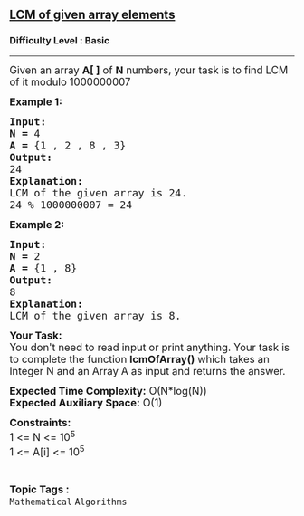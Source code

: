 <h2><a href="https://www.geeksforgeeks.org/problems/lcm-of-given-array-elements3919/1">LCM of given array elements</a></h2><h3>Difficulty Level : Basic</h3><hr><div class="problems_problem_content__Xm_eO"><p><span style="font-size:18px">Given an array <strong>A[ ]</strong>&nbsp;of <strong>N</strong>&nbsp;numbers, your task is to find&nbsp;LCM of it modulo 1000000007</span></p>

<p><span style="font-size:18px"><strong>Example 1:</strong> </span></p>

<pre><span style="font-size:18px"><strong>Input:</strong>
<strong>N =</strong> 4
<strong>A = </strong>{1 , 2 , 8 , 3}
<strong>Output:</strong>
24
<strong>Explanation:</strong>
LCM of the given array is 24.</span>
<span style="font-size:18px">24 % 1000000007 = 24</span></pre>

<p><span style="font-size:18px"><strong>Example 2:</strong> </span></p>

<pre><span style="font-size:18px"><strong>Input:</strong>
<strong>N =</strong> 2
<strong>A = </strong>{1 , 8}
<strong>Output:</strong>
8
<strong>Explanation:</strong>
LCM of the given array is 8.</span>
</pre>

<p><span style="font-size:18px"><strong>Your Task:</strong><br>
You don't need to read input or print anything. Your task is to complete the function <strong>lcmOfArray()</strong> which takes an Integer N and an Array A as input and returns the answer.</span></p>

<p><span style="font-size:18px"><strong>Expected Time Complexity:</strong> O(N*log(N))<br>
<strong>Expected Auxiliary Space:</strong> O(1)</span></p>

<p><span style="font-size:18px"><strong>Constraints:</strong><br>
1 &lt;= N &lt;= 10<sup>5</sup><br>
1 &lt;= A[i] &lt;= 10<sup>5</sup></span></p>
</div><br><p><span style=font-size:18px><strong>Topic Tags : </strong><br><code>Mathematical</code>&nbsp;<code>Algorithms</code>&nbsp;